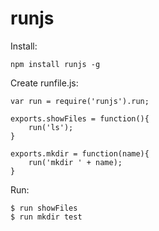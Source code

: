 # runjs

Install:

    npm install runjs -g

Create runfile.js:

    var run = require('runjs').run;
    
    exports.showFiles = function(){
        run('ls');
    }
    
    exports.mkdir = function(name){
        run('mkdir ' + name);
    }
    
Run:

    $ run showFiles
    $ run mkdir test